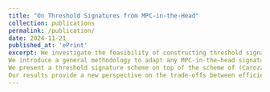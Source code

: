 ```yaml
---
title: "On Threshold Signatures from MPC-in-the-Head"
collection: publications
permalink: /publication/
date: 2024-11-21
published_at: 'ePrint'
excerpt: We investigate the feasibility of constructing threshold signature schemes from the MPC-in-the-head paradigm. Our work addresses the significant challenge posed by recent impossibility results (Doerner et al., Crypto’24), which establish inherent barriers to efficient thresholdization of such schemes without compromising their security or significantly increasing the signature size.
We introduce a general methodology to adapt any MPC-in-the-head signature into a threshold-friendly scheme, ensuring that the dependency on the number of users $n$ grows as $\lambda^2n + O(1)$. This represents a substantial improvement over the naive concatenation of independent signatures.
We present a threshold signature scheme on top of the scheme of (Carozza, Couteau and Joux, EUROCRYPT’23). Our security analysis introduces the notion of Corruptible Existential Unforgeability under Chosen Message Attacks (CEUF-CMA), which formalizes resilience against adversarial control over parts of the randomness.
Our results provide a new perspective on the trade-offs between efficiency and security in threshold settings, opening pathways for future improvements in post-quantum threshold cryptography.
---
```

